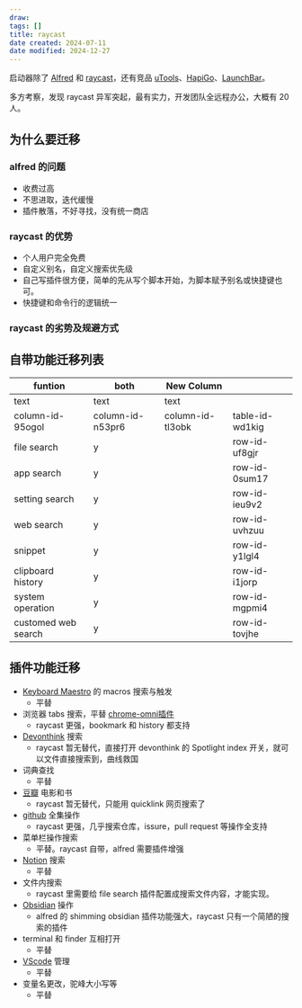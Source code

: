 ```yaml
---
draw:
tags: []
title: raycast
date created: 2024-07-11
date modified: 2024-12-27
---
```


启动器除了 [Alfred](Alfred) 和 [raycast](raycast.md)，还有竞品 [uTools](uTools)、[HapiGo](HapiGo)、[LaunchBar](LaunchBar)。

多方考察，发现 raycast 异军突起，最有实力，开发团队全远程办公，大概有 20 人。

## 为什么要迁移

### alfred 的问题

- 收费过高
- 不思进取，迭代缓慢
- 插件散落，不好寻找，没有统一商店

### raycast 的优势

- 个人用户完全免费
- 自定义别名，自定义搜索优先级
- 自己写插件很方便，简单的先从写个脚本开始，为脚本赋予别名或快捷键也可。
- 快捷键和命令行的逻辑统一

### raycast 的劣势及规避方式

## 自带功能迁移列表

| funtion | both | New Column | |
| ------------------- | ---------------- | ---------------- | --------------- |
| text | text | text | |
| column-id-95ogol | column-id-n53pr6 | column-id-tl3obk | table-id-wd1kig |
| file search | y | | row-id-uf8gjr |
| app search | y | | row-id-0sum17 |
| setting search | y | | row-id-ieu9v2 |
| web search | y | | row-id-uvhzuu |
| snippet | y | | row-id-y1lgl4 |
| clipboard history | y | | row-id-i1jorp |
| system operation | y | | row-id-mgpmi4 |
| customed web search | y | | row-id-tovjhe |

## 插件功能迁移

- [Keyboard Maestro](Keyboard%20Maestro) 的 macros 搜索与触发
	- 平替
- 浏览器 tabs 搜索，平替 [chrome-omni插件](chrome-omni插件)
	- raycast 更强，bookmark 和 history 都支持
- [Devonthink](Devonthink) 搜索
	- raycast 暂无替代，直接打开 devonthink 的 Spotlight index 开关，就可以文件直接搜索到，曲线救国
- 词典查找
	- 平替
- [豆瓣](豆瓣) 电影和书
	- raycast 暂无替代，只能用 quicklink 网页搜索了
- [github](github.md) 全集操作
	- raycast 更强，几乎搜索仓库，issure，pull request 等操作全支持
- 菜单栏操作搜索
	- 平替。raycast 自带，alfred 需要插件增强
- [Notion](Notion.md) 搜索
	- 平替
- 文件内搜索
	- raycast 里需要给 file search 插件配置成搜索文件内容，才能实现。
- [Obsidian](Obsidian.md) 操作
	- alfred 的 shimming obsidian 插件功能强大，raycast 只有一个简陋的搜索的插件
- terminal 和 finder 互相打开
	- 平替
- [VScode](VScode.md) 管理
	- 平替
- 变量名更改，驼峰大小写等
	- 平替
